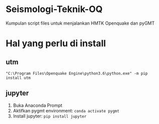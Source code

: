 # Seismologi-Teknik-OQ
Kumpulan script files untuk menjalankan HMTK Openquake dan pyGMT

# Hal yang perlu di install
## utm
```
"C:\Program Files\Openquake Engine\python3.6\python.exe" -m pip install utm
```

## jupyter
1. Buka Anaconda Prompt
2. Aktifkan pygmt environment: `conda activate pygmt`
3. Install jupyter: `pip install jupyter`
